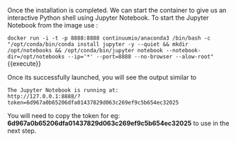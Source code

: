 Once the installation is completed. We can start the container to give us an interactive Python shell using Jupyter Notebook. To start the Jupyter Notebook from the image use :

`docker run -i -t -p 8888:8888 continuumio/anaconda3 /bin/bash -c "/opt/conda/bin/conda install jupyter -y --quiet && mkdir /opt/notebooks && /opt/conda/bin/jupyter notebook --notebook-dir=/opt/notebooks --ip='*' --port=8888 --no-browser --alow-root"`{{execute}}

Once its successfully launched, you will see the output similar to 

    The Jupyter Notebook is running at: 
    http://127.0.0.1:8888/?token=6d967a0b65206dfa01437829d063c269ef9c5b654ec32025

You will need to copy the token for eg: **6d967a0b65206dfa01437829d063c269ef9c5b654ec32025** to use in the next step.
